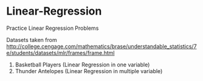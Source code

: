 # Linear-Regression
Practice Linear Regression Problems

Datasets taken from http://college.cengage.com/mathematics/brase/understandable_statistics/7e/students/datasets/mlr/frames/frame.html

1. Basketball Players (Linear Regression in one variable)
2. Thunder Antelopes (Linear Regression in multiple variable)
